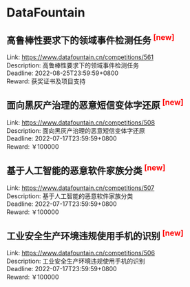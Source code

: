 # DataFountain



## 高鲁棒性要求下的领域事件检测任务 <sup style="color:red">[new]<sup>  

Link: https://www.datafountain.cn/competitions/561  
Description: 高鲁棒性要求下的领域事件检测任务  
Deadline: 2022-08-25T23:59:59+0800  
Reward: 获奖证书及项目支持  


## 面向黑灰产治理的恶意短信变体字还原 <sup style="color:red">[new]<sup>  

Link: https://www.datafountain.cn/competitions/508  
Description: 面向黑灰产治理的恶意短信变体字还原  
Deadline: 2022-07-17T23:59:59+0800  
Reward: ￥100000  


## 基于人工智能的恶意软件家族分类 <sup style="color:red">[new]<sup>  

Link: https://www.datafountain.cn/competitions/507  
Description: 基于人工智能的恶意软件家族分类  
Deadline: 2022-07-17T23:59:59+0800  
Reward: ￥100000  


## 工业安全生产环境违规使用手机的识别 <sup style="color:red">[new]<sup>  

Link: https://www.datafountain.cn/competitions/506  
Description: 工业安全生产环境违规使用手机的识别  
Deadline: 2022-07-17T23:59:59+0800  
Reward: ￥100000  

